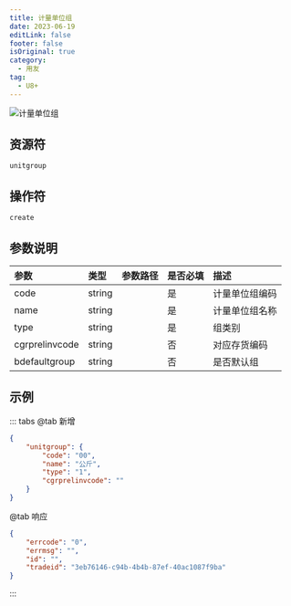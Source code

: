 ```yaml
---
title: 计量单位组
date: 2023-06-19
editLink: false
footer: false
isOriginal: true
category:
  - 用友
tag:
  - U8+
---
```


![计量单位组](https://nas.ilyl.life:8092/yonyou/u8/as/unitgroup.gif)

## 资源符

`unitgroup`
  
## 操作符

`create`

## 参数说明

|参数|类型|参数路径|是否必填|描述|
|:-|:-|:-|:-|:-|
|code|string||是|计量单位组编码|
|name|string||是|计量单位组名称|
|type|string||是|组类别|
|cgrprelinvcode|string||否|对应存货编码|
|bdefaultgroup|string||否|是否默认组|

## 示例

::: tabs
@tab 新增

```json
{
    "unitgroup": {
        "code": "00",
        "name": "公斤",
        "type": "1",
        "cgrprelinvcode": ""
    }
}
```

@tab 响应

```json
{
    "errcode": "0",
    "errmsg": "",
    "id": "",
    "tradeid": "3eb76146-c94b-4b4b-87ef-40ac1087f9ba"
}
```

:::
